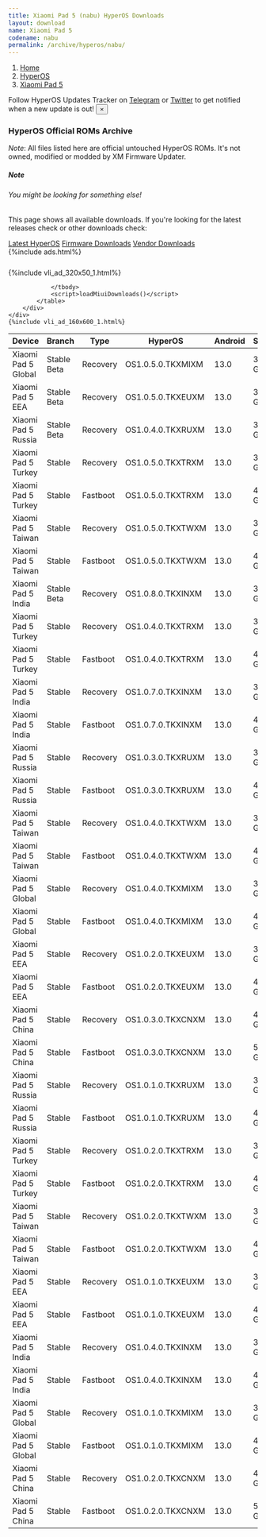 ```yaml
---
title: Xiaomi Pad 5 (nabu) HyperOS Downloads
layout: download
name: Xiaomi Pad 5
codename: nabu
permalink: /archive/hyperos/nabu/
---
```

<nav aria-label="breadcrumb">
    <ol class="breadcrumb">
        <li class="breadcrumb-item"><a href="/">Home</a></li>
        <li class="breadcrumb-item"><a href="/hyperos/">HyperOS</a></li>
        <li class="breadcrumb-item active" aria-current="page"><a href="/hyperos/nabu/">Xiaomi Pad 5</a></li>
    </ol>
</nav>
<div class="alert alert-primary alert-dismissible fade show" role="alert">
    Follow HyperOS Updates Tracker on <a href="https://t.me/MIUIUpdatesTracker" class="alert-link">Telegram</a>
     or <a href="https://twitter.com/MiFwUpdater" class="alert-link">Twitter</a> to get notified when a new update is out!
    <button type="button" class="close" data-dismiss="alert" aria-label="Close">
        <span aria-hidden="true">&times;</span>
    </button>
</div>

### HyperOS Official ROMs Archive
*Note*: All files listed here are official untouched HyperOS ROMs. It's not owned, modified or modded by XM Firmware Updater.
<div class="card">
  <div class="card-body">
    <h5 class="card-title">Note</h5>
    <h6 class="card-subtitle mb-2 text-muted">You might be looking for something else!</h6>
    <p class="card-text">This page shows all available downloads.
     If you're looking for the latest releases check or other downloads check:</p>
    <a href="/hyperos/nabu/" class="card-link">Latest HyperOS</a>
    <a href="/firmware/nabu/" class="card-link">Firmware Downloads</a>
    <a href="/vendor/nabu/" class="card-link">Vendor Downloads</a>
  </div>
</div>
{%include ads.html%}
<div class="row justify-content-center">
    <div class="col-10">
        <div class="table-responsive-md" style="margin-top: 25px;">
            {%include vli_ad_320x50_1.html%}
            <table id="miui" class="display dt-responsive nowrap compact table table-striped table-hover table-sm">
                <thead class="thead-dark">
                    <tr>
                        <th data-ref="device">Device</th>
                        <th data-ref="branch">Branch</th>
                        <th data-ref="type">Type</th>
                        <th data-ref="miui">HyperOS</th>
                        <th data-ref="android">Android</th>
                        <th data-ref="size">Size</th>
                        <th data-ref="size">Date</th>
                        <th data-ref="link">Link</th>
                    </tr>
                </thead>
                <tbody>
                <tr><td>Xiaomi Pad 5 Global</td><td>Stable Beta</td><td>Recovery</td><td>OS1.0.5.0.TKXMIXM</td><td>13.0</td><td>3.7 GB</td><td>2024-09-04</td><td><a href="/hyperos/nabu/stable beta/OS1.0.5.0.TKXMIXM/">Download</a></td></tr>
<tr><td>Xiaomi Pad 5 EEA</td><td>Stable Beta</td><td>Recovery</td><td>OS1.0.5.0.TKXEUXM</td><td>13.0</td><td>3.7 GB</td><td>2024-09-04</td><td><a href="/hyperos/nabu/stable beta/OS1.0.5.0.TKXEUXM/">Download</a></td></tr>
<tr><td>Xiaomi Pad 5 Russia</td><td>Stable Beta</td><td>Recovery</td><td>OS1.0.4.0.TKXRUXM</td><td>13.0</td><td>3.7 GB</td><td>2024-09-04</td><td><a href="/hyperos/nabu/stable beta/OS1.0.4.0.TKXRUXM/">Download</a></td></tr>
<tr><td>Xiaomi Pad 5 Turkey</td><td>Stable</td><td>Recovery</td><td>OS1.0.5.0.TKXTRXM</td><td>13.0</td><td>3.7 GB</td><td>2024-09-04</td><td><a href="/hyperos/nabu/stable/OS1.0.5.0.TKXTRXM/">Download</a></td></tr>
<tr><td>Xiaomi Pad 5 Turkey</td><td>Stable</td><td>Fastboot</td><td>OS1.0.5.0.TKXTRXM</td><td>13.0</td><td>4.4 GB</td><td>2024-08-27</td><td><a href="/hyperos/nabu/stable/OS1.0.5.0.TKXTRXM/">Download</a></td></tr>
<tr><td>Xiaomi Pad 5 Taiwan</td><td>Stable</td><td>Recovery</td><td>OS1.0.5.0.TKXTWXM</td><td>13.0</td><td>3.5 GB</td><td>2024-09-04</td><td><a href="/hyperos/nabu/stable/OS1.0.5.0.TKXTWXM/">Download</a></td></tr>
<tr><td>Xiaomi Pad 5 Taiwan</td><td>Stable</td><td>Fastboot</td><td>OS1.0.5.0.TKXTWXM</td><td>13.0</td><td>4.3 GB</td><td>2024-08-27</td><td><a href="/hyperos/nabu/stable/OS1.0.5.0.TKXTWXM/">Download</a></td></tr>
<tr><td>Xiaomi Pad 5 India</td><td>Stable Beta</td><td>Recovery</td><td>OS1.0.8.0.TKXINXM</td><td>13.0</td><td>3.7 GB</td><td>2024-09-04</td><td><a href="/hyperos/nabu/stable beta/OS1.0.8.0.TKXINXM/">Download</a></td></tr>
<tr><td>Xiaomi Pad 5 Turkey</td><td>Stable</td><td>Recovery</td><td>OS1.0.4.0.TKXTRXM</td><td>13.0</td><td>3.7 GB</td><td>2024-08-14</td><td><a href="/hyperos/nabu/stable/OS1.0.4.0.TKXTRXM/">Download</a></td></tr>
<tr><td>Xiaomi Pad 5 Turkey</td><td>Stable</td><td>Fastboot</td><td>OS1.0.4.0.TKXTRXM</td><td>13.0</td><td>4.4 GB</td><td>2024-07-25</td><td><a href="/hyperos/nabu/stable/OS1.0.4.0.TKXTRXM/">Download</a></td></tr>
<tr><td>Xiaomi Pad 5 India</td><td>Stable</td><td>Recovery</td><td>OS1.0.7.0.TKXINXM</td><td>13.0</td><td>3.7 GB</td><td>2024-08-14</td><td><a href="/hyperos/nabu/stable/OS1.0.7.0.TKXINXM/">Download</a></td></tr>
<tr><td>Xiaomi Pad 5 India</td><td>Stable</td><td>Fastboot</td><td>OS1.0.7.0.TKXINXM</td><td>13.0</td><td>4.3 GB</td><td>2024-07-31</td><td><a href="/hyperos/nabu/stable/OS1.0.7.0.TKXINXM/">Download</a></td></tr>
<tr><td>Xiaomi Pad 5 Russia</td><td>Stable</td><td>Recovery</td><td>OS1.0.3.0.TKXRUXM</td><td>13.0</td><td>3.7 GB</td><td>2024-08-14</td><td><a href="/hyperos/nabu/stable/OS1.0.3.0.TKXRUXM/">Download</a></td></tr>
<tr><td>Xiaomi Pad 5 Russia</td><td>Stable</td><td>Fastboot</td><td>OS1.0.3.0.TKXRUXM</td><td>13.0</td><td>4.5 GB</td><td>2024-07-25</td><td><a href="/hyperos/nabu/stable/OS1.0.3.0.TKXRUXM/">Download</a></td></tr>
<tr><td>Xiaomi Pad 5 Taiwan</td><td>Stable</td><td>Recovery</td><td>OS1.0.4.0.TKXTWXM</td><td>13.0</td><td>3.5 GB</td><td>2024-08-14</td><td><a href="/hyperos/nabu/stable/OS1.0.4.0.TKXTWXM/">Download</a></td></tr>
<tr><td>Xiaomi Pad 5 Taiwan</td><td>Stable</td><td>Fastboot</td><td>OS1.0.4.0.TKXTWXM</td><td>13.0</td><td>4.3 GB</td><td>2024-07-25</td><td><a href="/hyperos/nabu/stable/OS1.0.4.0.TKXTWXM/">Download</a></td></tr>
<tr><td>Xiaomi Pad 5 Global</td><td>Stable</td><td>Recovery</td><td>OS1.0.4.0.TKXMIXM</td><td>13.0</td><td>3.7 GB</td><td>2024-08-13</td><td><a href="/hyperos/nabu/stable/OS1.0.4.0.TKXMIXM/">Download</a></td></tr>
<tr><td>Xiaomi Pad 5 Global</td><td>Stable</td><td>Fastboot</td><td>OS1.0.4.0.TKXMIXM</td><td>13.0</td><td>4.4 GB</td><td>2024-07-24</td><td><a href="/hyperos/nabu/stable/OS1.0.4.0.TKXMIXM/">Download</a></td></tr>
<tr><td>Xiaomi Pad 5 EEA</td><td>Stable</td><td>Recovery</td><td>OS1.0.2.0.TKXEUXM</td><td>13.0</td><td>3.7 GB</td><td>2024-08-13</td><td><a href="/hyperos/nabu/stable/OS1.0.2.0.TKXEUXM/">Download</a></td></tr>
<tr><td>Xiaomi Pad 5 EEA</td><td>Stable</td><td>Fastboot</td><td>OS1.0.2.0.TKXEUXM</td><td>13.0</td><td>4.4 GB</td><td>2024-07-22</td><td><a href="/hyperos/nabu/stable/OS1.0.2.0.TKXEUXM/">Download</a></td></tr>
<tr><td>Xiaomi Pad 5 China</td><td>Stable</td><td>Recovery</td><td>OS1.0.3.0.TKXCNXM</td><td>13.0</td><td>4.3 GB</td><td>2024-05-28</td><td><a href="/hyperos/nabu/stable/OS1.0.3.0.TKXCNXM/">Download</a></td></tr>
<tr><td>Xiaomi Pad 5 China</td><td>Stable</td><td>Fastboot</td><td>OS1.0.3.0.TKXCNXM</td><td>13.0</td><td>5.2 GB</td><td>2024-05-16</td><td><a href="/hyperos/nabu/stable/OS1.0.3.0.TKXCNXM/">Download</a></td></tr>
<tr><td>Xiaomi Pad 5 Russia</td><td>Stable</td><td>Recovery</td><td>OS1.0.1.0.TKXRUXM</td><td>13.0</td><td>3.7 GB</td><td>2024-04-10</td><td><a href="/hyperos/nabu/stable/OS1.0.1.0.TKXRUXM/">Download</a></td></tr>
<tr><td>Xiaomi Pad 5 Russia</td><td>Stable</td><td>Fastboot</td><td>OS1.0.1.0.TKXRUXM</td><td>13.0</td><td>4.6 GB</td><td>2024-03-15</td><td><a href="/hyperos/nabu/stable/OS1.0.1.0.TKXRUXM/">Download</a></td></tr>
<tr><td>Xiaomi Pad 5 Turkey</td><td>Stable</td><td>Recovery</td><td>OS1.0.2.0.TKXTRXM</td><td>13.0</td><td>3.7 GB</td><td>2024-04-10</td><td><a href="/hyperos/nabu/stable/OS1.0.2.0.TKXTRXM/">Download</a></td></tr>
<tr><td>Xiaomi Pad 5 Turkey</td><td>Stable</td><td>Fastboot</td><td>OS1.0.2.0.TKXTRXM</td><td>13.0</td><td>4.4 GB</td><td>2024-03-15</td><td><a href="/hyperos/nabu/stable/OS1.0.2.0.TKXTRXM/">Download</a></td></tr>
<tr><td>Xiaomi Pad 5 Taiwan</td><td>Stable</td><td>Recovery</td><td>OS1.0.2.0.TKXTWXM</td><td>13.0</td><td>3.5 GB</td><td>2024-04-10</td><td><a href="/hyperos/nabu/stable/OS1.0.2.0.TKXTWXM/">Download</a></td></tr>
<tr><td>Xiaomi Pad 5 Taiwan</td><td>Stable</td><td>Fastboot</td><td>OS1.0.2.0.TKXTWXM</td><td>13.0</td><td>4.3 GB</td><td>2024-03-15</td><td><a href="/hyperos/nabu/stable/OS1.0.2.0.TKXTWXM/">Download</a></td></tr>
<tr><td>Xiaomi Pad 5 EEA</td><td>Stable</td><td>Recovery</td><td>OS1.0.1.0.TKXEUXM</td><td>13.0</td><td>3.7 GB</td><td>2024-04-07</td><td><a href="/hyperos/nabu/stable/OS1.0.1.0.TKXEUXM/">Download</a></td></tr>
<tr><td>Xiaomi Pad 5 EEA</td><td>Stable</td><td>Fastboot</td><td>OS1.0.1.0.TKXEUXM</td><td>13.0</td><td>4.4 GB</td><td>2024-03-07</td><td><a href="/hyperos/nabu/stable/OS1.0.1.0.TKXEUXM/">Download</a></td></tr>
<tr><td>Xiaomi Pad 5 India</td><td>Stable</td><td>Recovery</td><td>OS1.0.4.0.TKXINXM</td><td>13.0</td><td>3.7 GB</td><td>2024-04-07</td><td><a href="/hyperos/nabu/stable/OS1.0.4.0.TKXINXM/">Download</a></td></tr>
<tr><td>Xiaomi Pad 5 India</td><td>Stable</td><td>Fastboot</td><td>OS1.0.4.0.TKXINXM</td><td>13.0</td><td>4.3 GB</td><td>2024-03-18</td><td><a href="/hyperos/nabu/stable/OS1.0.4.0.TKXINXM/">Download</a></td></tr>
<tr><td>Xiaomi Pad 5 Global</td><td>Stable</td><td>Recovery</td><td>OS1.0.1.0.TKXMIXM</td><td>13.0</td><td>3.7 GB</td><td>2024-03-20</td><td><a href="/hyperos/nabu/stable/OS1.0.1.0.TKXMIXM/">Download</a></td></tr>
<tr><td>Xiaomi Pad 5 Global</td><td>Stable</td><td>Fastboot</td><td>OS1.0.1.0.TKXMIXM</td><td>13.0</td><td>4.4 GB</td><td>2024-03-05</td><td><a href="/hyperos/nabu/stable/OS1.0.1.0.TKXMIXM/">Download</a></td></tr>
<tr><td>Xiaomi Pad 5 China</td><td>Stable</td><td>Recovery</td><td>OS1.0.2.0.TKXCNXM</td><td>13.0</td><td>4.3 GB</td><td>2024-02-28</td><td><a href="/hyperos/nabu/stable/OS1.0.2.0.TKXCNXM/">Download</a></td></tr>
<tr><td>Xiaomi Pad 5 China</td><td>Stable</td><td>Fastboot</td><td>OS1.0.2.0.TKXCNXM</td><td>13.0</td><td>5.2 GB</td><td>2024-02-21</td><td><a href="/hyperos/nabu/stable/OS1.0.2.0.TKXCNXM/">Download</a></td></tr>

                </tbody>
                <script>loadMiuiDownloads()</script>
            </table>
        </div>
    </div>
    {%include vli_ad_160x600_1.html%}
</div>
